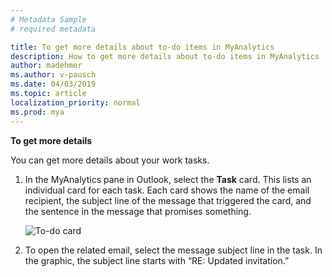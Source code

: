 ```yaml
---
# Metadata Sample
# required metadata

title: To get more details about to-do items in MyAnalytics
description: How to get more details about to-do items in MyAnalytics
author: madehmer
ms.author: v-pausch
ms.date: 04/03/2019
ms.topic: article
localization_priority: normal 
ms.prod: mya
---
```


**To get more details**

You can get more details about your work tasks.

1. In the MyAnalytics pane in Outlook, select the **Task** card. This lists an individual card for each task. Each card shows the name of the email recipient, the subject line of the message that triggered the card, and the sentence in the message that promises something.  

    ![To-do card](../../Images/mya/use/To-do-1-ed-3.png)
  
2. To open the related email, select the message subject line in the task. In the graphic, the subject line starts with “RE: Updated invitation.”